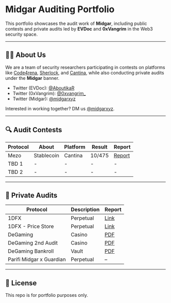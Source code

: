 # Midgar Auditing Portfolio

This portfolio showcases the audit work of **Midgar**, including public contests and private audits led by **EVDoc** and **0xVangrim** in the Web3 security space.


---

## 🧑‍💻 About Us

We are a team of security researchers participating in contests on platforms like [Code4rena](https://code4rena.com), [Sherlock](https://sherlock.xyz), and [Cantina](https://cantina.xyz), while also conducting private audits under the **Midgar** banner.

- Twitter (EVDoc): [@AboutikaR](https://x.com/AboutikaR)  
- Twitter (0xVangrim): [@0xvangrim_](https://x.com/0xvangrim_)  
- Twitter (Midgar): [@midgarxyz](https://x.com/midgarxyz)  

Interested in working together? DM us [@midgarxyz](https://x.com/midgarxyz).

---

## 🔍 Audit Contests

| Protocol | About | Platform | Result | Report |
|----------|-------|----------|--------|--------|
| Mezo     | Stablecoin | Cantina | 10/475 | [Report](https://cantina.xyz/competitions/e757364c-1f68-4ec5-94f6-c6b3c2e80c6d) |
| TBD 1    | -     | -        | -      | -      |
| TBD 2    | -     | -        | -      | -      |

---

## 🔐 Private Audits

| Protocol                   | Description | Report |
|----------------------------|-------------|--------|
| 1DFX                       | Perpetual   | [Link](https://github.com/midgar-audits/public-audits/tree/main/audit-reports/1dfx) |
| 1DFX - Price Store         | Perpetual   | [Link](https://github.com/midgar-audits/public-audits/tree/main/audit-reports/1dfx) |
| DeGaming                  | Casino      | [PDF](https://github.com/midgar-audits/public-audits/blob/main/audit-reports/degaming/Degaming_Security_Audit_v.1.0.pdf) |
| DeGaming 2nd Audit        | Casino      | [PDF](https://github.com/midgar-audits/public-audits/blob/main/audit-reports/degaming/Degaming%20Platform%202nd%20Security%20Audit%20v.1.0.pdf) |
| DeGaming Bankroll         | Vault       | [PDF](https://github.com/midgar-audits/public-audits/blob/main/audit-reports/degaming/Bankroll%20Contracts%20Security%20Audit%20v.1.1.pdf) |
| Parifi Midgar x Guardian | Perpetual   | –      |

---

## 📌 License

This repo is for portfolio purposes only.
